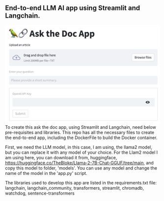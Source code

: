 ## End-to-end LLM AI app using Streamlit and Langchain.
![alt text](https://github.com/sharath7879/streamlit-ask-thedoc-app/blob/main/AsktheDocApp.png)
To create this ask the doc app, using Streamlit and Langchain, need below pre-requisites and libraries. This repo has all the necessary files to create the end-to-end app, including the DockerFile to build the Docker container.

First, we need the LLM model, in this case, I am using, the llama2 model, but you can replace it with any model of your choice. 
For the Llam2 model I am using here, you can download it from, huggingface, https://huggingface.co/TheBloke/Llama-2-7B-Chat-GGUF/tree/main, and copy this model to folder, 'models'. You can use any model and change the name of the model in the 'app.py' script.

The libraries used to develop this app are listed in the requirements.txt file:
         langchain,
         langchain_community,
         transformers,
         streamlit,
         chromadb,
         watchdog,
         sentence-transformers
